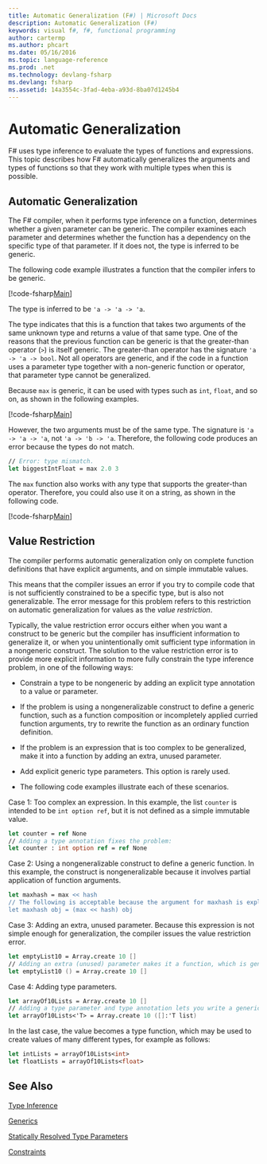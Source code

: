 ```yaml
---
title: Automatic Generalization (F#) | Microsoft Docs
description: Automatic Generalization (F#)
keywords: visual f#, f#, functional programming
author: cartermp
ms.author: phcart
ms.date: 05/16/2016
ms.topic: language-reference
ms.prod: .net
ms.technology: devlang-fsharp
ms.devlang: fsharp
ms.assetid: 14a3554c-3fad-4eba-a93d-8ba07d1245b4 
---
```


# Automatic Generalization

F# uses type inference to evaluate the types of functions and expressions. This topic describes how F# automatically generalizes the arguments and types of functions so that they work with multiple types when this is possible.


## Automatic Generalization
The F# compiler, when it performs type inference on a function, determines whether a given parameter can be generic. The compiler examines each parameter and determines whether the function has a dependency on the specific type of that parameter. If it does not, the type is inferred to be generic.

The following code example illustrates a function that the compiler infers to be generic.

[!code-fsharp[Main](../../../../samples/snippets/fsharp/lang-ref-3/snippet101.fs)]

The type is inferred to be `'a -> 'a -> 'a`.

The type indicates that this is a function that takes two arguments of the same unknown type and returns a value of that same type. One of the reasons that the previous function can be generic is that the greater-than operator (`>`) is itself generic. The greater-than operator has the signature `'a -> 'a -> bool`. Not all operators are generic, and if the code in a function uses a parameter type together with a non-generic function or operator, that parameter type cannot be generalized.

Because `max` is generic, it can be used with types such as `int`, `float`, and so on, as shown in the following examples.

[!code-fsharp[Main](../../../../samples/snippets/fsharp/lang-ref-3/snippet102.fs)]

However, the two arguments must be of the same type. The signature is `'a -> 'a -> 'a`, not `'a -> 'b -> 'a`. Therefore, the following code produces an error because the types do not match.

```fsharp
// Error: type mismatch.
let biggestIntFloat = max 2.0 3
```

The `max` function also works with any type that supports the greater-than operator. Therefore, you could also use it on a string, as shown in the following code.

[!code-fsharp[Main](../../../../samples/snippets/fsharp/lang-ref-3/snippet104.fs)]
    
## Value Restriction
The compiler performs automatic generalization only on complete function definitions that have explicit arguments, and on simple immutable values.

This means that the compiler issues an error if you try to compile code that is not sufficiently constrained to be a specific type, but is also not generalizable. The error message for this problem refers to this restriction on automatic generalization for values as the *value restriction*.

Typically, the value restriction error occurs either when you want a construct to be generic but the compiler has insufficient information to generalize it, or when you unintentionally omit sufficient type information in a nongeneric construct. The solution to the value restriction error is to provide more explicit information to more fully constrain the type inference problem, in one of the following ways:


- Constrain a type to be nongeneric by adding an explicit type annotation to a value or parameter.

- If the problem is using a nongeneralizable construct to define a generic function, such as a function composition or incompletely applied curried function arguments, try to rewrite the function as an ordinary function definition.

- If the problem is an expression that is too complex to be generalized, make it into a function by adding an extra, unused parameter.

- Add explicit generic type parameters. This option is rarely used.

- The following code examples illustrate each of these scenarios.

Case 1: Too complex an expression. In this example, the list `counter` is intended to be `int option ref`, but it is not defined as a simple immutable value.

```fsharp
let counter = ref None
// Adding a type annotation fixes the problem:
let counter : int option ref = ref None
```

Case 2: Using a nongeneralizable construct to define a generic function. In this example, the construct is nongeneralizable because it involves partial application of function arguments.

```fsharp
let maxhash = max << hash
// The following is acceptable because the argument for maxhash is explicit:
let maxhash obj = (max << hash) obj
```

Case 3: Adding an extra, unused parameter. Because this expression is not simple enough for generalization, the compiler issues the value restriction error.

```fsharp
let emptyList10 = Array.create 10 []
// Adding an extra (unused) parameter makes it a function, which is generalizable.
let emptyList10 () = Array.create 10 []
```

Case 4: Adding type parameters.

```fsharp
let arrayOf10Lists = Array.create 10 []
// Adding a type parameter and type annotation lets you write a generic value.
let arrayOf10Lists<'T> = Array.create 10 ([]:'T list)
```

In the last case, the value becomes a type function, which may be used to create values of many different types, for example as follows:

```fsharp
let intLists = arrayOf10Lists<int>
let floatLists = arrayOf10Lists<float>
```

## See Also
[Type Inference](../type-inference.md)

[Generics](index.md)

[Statically Resolved Type Parameters](statically-resolved-type-parameters.md)

[Constraints](constraints.md)

